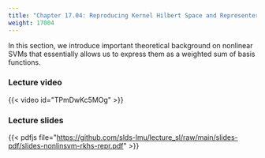 ```yaml
---
title: "Chapter 17.04: Reproducing Kernel Hilbert Space and Representer Theorem"
weight: 17004
---
```

In this section, we introduce important theoretical background on nonlinear SVMs that essentially allows us to express them as a weighted sum of basis functions. 

<!--more-->

### Lecture video

{{< video id="TPmDwKc5MOg" >}}

### Lecture slides

{{< pdfjs file="https://github.com/slds-lmu/lecture_sl/raw/main/slides-pdf/slides-nonlinsvm-rkhs-repr.pdf" >}}

